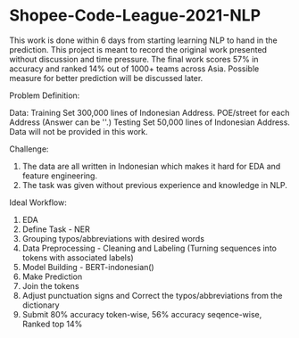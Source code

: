 # Shopee-Code-League-2021-NLP
This work is done within 6 days from starting learning NLP to hand in the prediction. This project is meant to record the original work presented without discussion and time pressure. The final work scores 57% in accuracy and ranked 14% out of 1000+ teams across Asia.
Possible measure for better prediction will be discussed later.

Problem Definition:

Data:
Training Set 300,000 lines of Indonesian Address. POE/street for each Address (Answer can be ''.)
Testing Set 50,000 lines of Indonesian Address.
Data will not be provided in this work.

Challenge:
1. The data are all written in Indonesian which makes it hard for EDA and feature engineering.
2. The task was given without previous experience and knowledge in NLP.

Ideal Workflow:
1. EDA
2. Define Task - NER
3. Grouping typos/abbreviations with desired words
4. Data Preprocessing - Cleaning and Labeling (Turning sequences into tokens with associated labels)
5. Model Building - BERT-indonesian()
6. Make Prediction
7. Join the tokens
8. Adjust punctuation signs and Correct the typos/abbreviations from the dictionary
9. Submit 80% accuracy token-wise, 56% accuracy seqence-wise, Ranked top 14%
